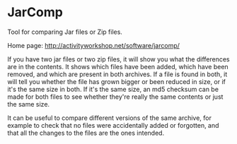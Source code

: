 # JarComp
Tool for comparing Jar files or Zip files.

Home page: http://activityworkshop.net/software/jarcomp/

If you have two jar files or two zip files, it will show you what the differences are in the contents. It shows which files have been added, which have been removed, and which are present in both archives. If a file is found in both, it will tell you whether the file has grown bigger or been reduced in size, or if it's the same size in both. If it's the same size, an md5 checksum can be made for both files to see whether they're really the same contents or just the same size.

It can be useful to compare different versions of the same archive, for example to check that no files were accidentally added or forgotten, and that all the changes to the files are the ones intended.
